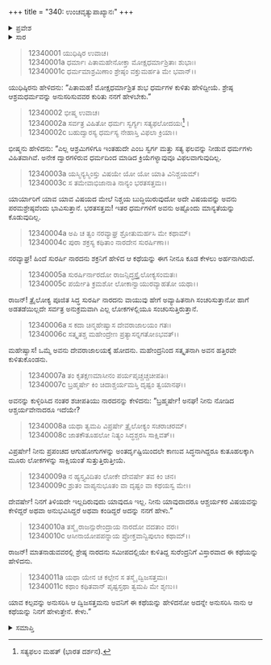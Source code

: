 +++
title = "340: ಉಂಚವೃತ್ಯುಪಾಖ್ಯಾನಃ"
+++

<details><summary>ಪ್ರವೇಶ</summary>


।।   ಓಂ ಓಂ ನಮೋ ನಾರಾಯಣಾಯ।।   ಶ್ರೀ ವೇದವ್ಯಾಸಾಯ ನಮಃ ।।

ಶ್ರೀ ಕೃಷ್ಣದ್ವೈಪಾಯನ ವೇದವ್ಯಾಸ ವಿರಚಿತ  

**ಶ್ರೀ ಮಹಾಭಾರತ**

**ಶಾಂತಿ ಪರ್ವ**

**ಮೋಕ್ಷಧರ್ಮ ಪರ್ವ**

**ಅಧ್ಯಾಯ 340**


</details>

<details><summary>ಸಾರ</summary>

ನಾರದನು ಇಂದ್ರನಿಗೆ ಉಂಚವೃತ್ತಿಯ ಬ್ರಾಹ್ಮಣನ ಕಥೆಯನ್ನು ಹೇಳಲು ಪ್ರಾರಂಭಿಸಿದುದು (1-11).


</details>

> 12340001 ಯುಧಿಷ್ಠಿರ ಉವಾಚ।   
12340001a ಧರ್ಮಾಃ ಪಿತಾಮಹೇನೋಕ್ತಾ ಮೋಕ್ಷಧರ್ಮಾಶ್ರಿತಾಃ ಶುಭಾಃ।  
12340001c ಧರ್ಮಮಾಶ್ರಮಿಣಾಂ ಶ್ರೇಷ್ಠಂ ವಕ್ತುಮರ್ಹತಿ ಮೇ ಭವಾನ್।।

ಯುಧಿಷ್ಠಿರನು ಹೇಳಿದನು: “ಪಿತಾಮಹ! ಮೋಕ್ಷಧರ್ಮಾಶ್ರಿತ ಶುಭ ಧರ್ಮಗಳ ಕುಳಿತು ಹೇಳಿದ್ದೀಯೆ. ಶ್ರೇಷ್ಠ ಆಶ್ರಮಧರ್ಮವನ್ನು ಅನುಸರಿಸುವವರ ಕುರಿತು ನನಗೆ ಹೇಳಬೇಕು.”

> 12340002 ಭೀಷ್ಮ ಉವಾಚ।   
12340002a ಸರ್ವತ್ರ ವಿಹಿತೋ ಧರ್ಮಃ ಸ್ವರ್ಗ್ಯಃ ಸತ್ಯಫಲೋದಯಃ[^1]।  
12340002c ಬಹುದ್ವಾರಸ್ಯ ಧರ್ಮಸ್ಯ ನೇಹಾಸ್ತಿ ವಿಫಲಾ ಕ್ರಿಯಾ।।

ಭೀಷ್ಮನು ಹೇಳಿದನು: “ಎಲ್ಲ ಆಶ್ರಮಿಗಳಿಗೂ ಇಂತಹುದೇ ಎಂಬ ಸ್ವರ್ಗ ಮತ್ತು ಸತ್ಯ ಫಲವನ್ನು ನೀಡುವ ಧರ್ಮಗಳು ವಿಹಿತವಾಗಿವೆ. ಅನೇಕ ದ್ವಾರಗಳಿರುವ ಧರ್ಮದಿಂದ ಮಾಡಿದ ಕ್ರಿಯೆಗಳ್ಯಾವುವೂ ವಿಫಲವಾಗುವುದಿಲ್ಲ.

> 12340003a ಯಸ್ಮಿನ್ಯಸ್ಮಿಂಸ್ತು ವಿಷಯೇ ಯೋ ಯೋ ಯಾತಿ ವಿನಿಶ್ಚಯಮ್।  
12340003c ಸ ತಮೇವಾಭಿಜಾನಾತಿ ನಾನ್ಯಂ ಭರತಸತ್ತಮ।।

ಯಾರ್ಯಾರಿಗೆ ಯಾವ ಯಾವ ವಿಷಯದ ಮೇಲೆ ನಿಶ್ಚಯ ಬುದ್ಧಿಯಿರುವುದೋ ಅದೇ ವಿಷಯವನ್ನು ಅವನು ಪರಮಶ್ರೇಷ್ಠವೆಂದು ಭಾವಿಸುತ್ತಾನೆ. ಭರತಸತ್ತಮ! ಇತರ ಧರ್ಮಗಳಿಗೆ ಅವನು ಅಷ್ಟೊಂದು ಮಾನ್ಯತೆಯನ್ನು ಕೊಡುವುದಿಲ್ಲ.

> 12340004a ಅಪಿ ಚ ತ್ವಂ ನರವ್ಯಾಘ್ರ ಶ್ರೋತುಮರ್ಹಸಿ ಮೇ ಕಥಾಮ್।  
12340004c ಪುರಾ ಶಕ್ರಸ್ಯ ಕಥಿತಾಂ ನಾರದೇನ ಸುರರ್ಷಿಣಾ।।

ನರವ್ಯಾಘ್ರ! ಹಿಂದೆ ಸುರರ್ಷಿ ನಾರದನು ಶಕ್ರನಿಗೆ ಹೇಳಿದ ಆ ಕಥೆಯನ್ನು ಈಗ ನೀನೂ ಕೂಡ ಕೇಳಲು ಅರ್ಹನಾಗಿರುವೆ.

> 12340005a ಸುರರ್ಷಿರ್ನಾರದೋ ರಾಜನ್ಸಿದ್ಧಸ್ತ್ರೈಲೋಕ್ಯಸಂಮತಃ।  
12340005c ಪರ್ಯೇತಿ ಕ್ರಮಶೋ ಲೋಕಾನ್ವಾಯುರವ್ಯಾಹತೋ ಯಥಾ।।

ರಾಜನ್! ತ್ರೈಲೋಕ್ಯ ಪೂಜಿತ ಸಿದ್ಧ ಸುರರ್ಷಿ ನಾರದನು ವಾಯುವು ಹೇಗೆ ಅವ್ಯಾಹಿತನಾಗಿ ಸಂಚರಿಸುತ್ತಾನೋ ಹಾಗೆ ಅಡತಡೆಯಿಲ್ಲದೇ ಸರ್ವತ್ರ ಅನುಕ್ರಮವಾಗಿ ಎಲ್ಲ ಲೋಕಗಳಲ್ಲಿಯೂ ಸಂಚರಿಸುತ್ತಿರುತ್ತಾನೆ.

> 12340006a ಸ ಕದಾ ಚಿನ್ಮಹೇಷ್ವಾಸ ದೇವರಾಜಾಲಯಂ ಗತಃ।  
12340006c ಸತ್ಕೃತಶ್ಚ ಮಹೇಂದ್ರೇಣ ಪ್ರತ್ಯಾಸನ್ನಗತೋಽಭವತ್।।

ಮಹೇಷ್ವಾಸ! ಒಮ್ಮೆ ಅವನು ದೇವರಾಜಾಲಯಕ್ಕೆ ಹೋದನು. ಮಹೇಂದ್ರನಿಂದ ಸತ್ಕೃತನಾಗಿ ಅವನ ಹತ್ತಿರವೇ ಕುಳಿತುಕೊಂಡನು.

> 12340007a ತಂ ಕೃತಕ್ಷಣಮಾಸೀನಂ ಪರ್ಯಪೃಚ್ಚಚ್ಚಚೀಪತಿಃ।  
12340007c ಬ್ರಹ್ಮರ್ಷೇ ಕಿಂ ಚಿದಾಶ್ಚರ್ಯಮಸ್ತಿ ದೃಷ್ಟಂ ತ್ವಯಾನಘ।।

ಅವನನ್ನು ಕುಳ್ಳಿರಿಸಿದ ನಂತರ ಶಚೀಪತಿಯು ನಾರದನನ್ನು ಕೇಳಿದನು: “ಬ್ರಹ್ಮರ್ಷೇ! ಅನಘ! ನೀನು ನೋಡಿದ ಆಶ್ಚರ್ಯವೇನಾದರೂ ಇದೆಯೇ?

> 12340008a ಯಥಾ ತ್ವಮಪಿ ವಿಪ್ರರ್ಷೇ ತ್ರೈಲೋಕ್ಯಂ ಸಚರಾಚರಮ್।  
12340008c ಜಾತಕೌತೂಹಲೋ ನಿತ್ಯಂ ಸಿದ್ಧಶ್ಚರಸಿ ಸಾಕ್ಷಿವತ್।।

ವಿಪ್ರರ್ಷೇ! ನೀನು ಪ್ರಪಂಚದ ಆಗುಹೋಗುಗಳನ್ನು ಅಂತರ್ದೃಷ್ಟಿಯಿಂದಲೇ ಕಾಣುವ ಸಿದ್ಧನಾಗಿದ್ದರೂ ಕುತೂಹಲಕ್ಕಾಗಿ ಮೂರು ಲೋಕಗಳನ್ನು ಸಾಕ್ಷಿಯಂತೆ ಸುತ್ತುತ್ತಿರುತ್ತೀಯೆ.

> 12340009a ನ ಹ್ಯಸ್ತ್ಯವಿದಿತಂ ಲೋಕೇ ದೇವರ್ಷೇ ತವ ಕಿಂ ಚನ।  
12340009c ಶ್ರುತಂ ವಾಪ್ಯನುಭೂತಂ ವಾ ದೃಷ್ಟಂ ವಾ ಕಥಯಸ್ವ ಮೇ।।

ದೇವರ್ಷೇ! ನಿನಗೆ ತಿಳಿಯದೇ ಇಲ್ಲದಿರುವುದು ಯಾವುದೂ ಇಲ್ಲ. ನೀನು ಯಾವುದಾದರೂ ಆಶ್ಚರ್ಯಕರ ವಿಷಯವನ್ನು ಕೇಳಿದ್ದರೆ ಅಥವಾ ಅನುಭವಿಸಿದ್ದರೆ ಅಥವಾ ಕಂಡಿದ್ದರೆ ಅದನ್ನು ನನಗೆ ಹೇಳು.”

> 12340010a ತಸ್ಮೈ ರಾಜನ್ಸುರೇಂದ್ರಾಯ ನಾರದೋ ವದತಾಂ ವರಃ।  
12340010c ಆಸೀನಾಯೋಪಪನ್ನಾಯ ಪ್ರೋಕ್ತವಾನ್ವಿಪುಲಾಂ ಕಥಾಮ್।।

ರಾಜನ್! ಮಾತನಾಡುವವರಲ್ಲಿ ಶ್ರೇಷ್ಠ ನಾರದನು ಸಮೀಪದಲ್ಲಿಯೇ ಕುಳಿತಿದ್ದ ಸುರೆಂದ್ರನಿಗೆ ವಿಸ್ತಾರವಾದ ಈ ಕಥೆಯನ್ನು ಹೇಳಿದನು.

> 12340011a ಯಥಾ ಯೇನ ಚ ಕಲ್ಪೇನ ಸ ತಸ್ಮೈ ದ್ವಿಜಸತ್ತಮಃ।  
12340011c ಕಥಾಂ ಕಥಿತವಾನ್ ಪೃಷ್ಟಸ್ತಥಾ ತ್ವಮಪಿ ಮೇ ಶೃಣು।।

ಯಾವ ಕಲ್ಪವನ್ನು ಅನುಸರಿಸಿ ಆ ದ್ವಿಜಸತ್ತಮನು ಅವನಿಗೆ ಈ ಕಥೆಯನ್ನು ಹೇಳಿದನೋ ಅದನ್ನೇ ಅನುಸರಿಸಿ ನಾನು ಆ ಕಥೆಯನ್ನು ನಿನಗೆ ಹೇಳುತ್ತೇನೆ. ಕೇಳು.”

<details><summary>ಸಮಾಪ್ತಿ</summary>
ಇತಿ ಶ್ರೀಮಹಾಭಾರತೇ ಶಾಂತಿ ಪರ್ವಣಿ ಮೋಕ್ಷಧರ್ಮ ಪರ್ವಣಿ ಉಂಚವೃತ್ಯುಪಾಖ್ಯಾನೇ ಚತ್ವಾರಿಂಶಾಧಿಕತ್ರಿಶತತಮೋಽಧ್ಯಾಯಃ।।  
ಇದು ಶ್ರೀಮಹಾಭಾರತದಲ್ಲಿ ಶಾಂತಿ ಪರ್ವದಲ್ಲಿ ಮೋಕ್ಷಧರ್ಮ ಪರ್ವದಲ್ಲಿ ಉಂಚವೃತ್ಯುಪಾಖ್ಯಾನ ಎನ್ನುವ ಮುನ್ನೂರಾನಲ್ವತ್ತನೇ ಅಧ್ಯಾಯವು.


</details>

[^1]: ಸತ್ಯಫಲಂ ಮಹತ್ (ಭಾರತ ದರ್ಶನ).

